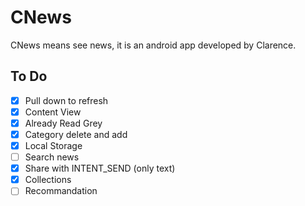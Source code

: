 # CNews
CNews means see news, it is an android app developed by Clarence.

## To Do
- [x] Pull down to refresh
- [x] Content View
- [x] Already Read Grey
- [x] Category delete and add
- [x] Local Storage
- [ ] Search news
- [x] Share with INTENT_SEND (only text)
- [x] Collections
- [ ] Recommandation
